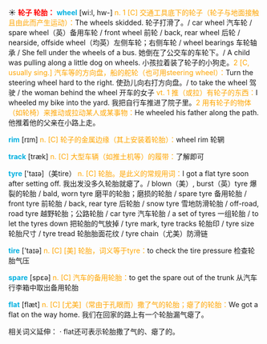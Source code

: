 ☀ <font color="red">**轮子 轮胎：**</font>
<font color="sky blue">**wheel**</font> [wi:l, hw-] 
<font color="orange">n. 1 [C] 交通工具底下的轮子（轮子与地面接触且由此而产生运动）：</font>The wheels skidded. 轮子打滑了。/ car wheel 汽车轮 / spare wheel（英）备用车轮 / front wheel 前轮 / back, rear wheel 后轮 / nearside, offside wheel（均英）左侧车轮；右侧车轮 / wheel bearings 车轮轴承 / She fell under the wheels of a bus. 她倒在了公交车的车轮下。/ A child was pulling along a little dog on wheels. 小孩拉着装了轮子的小狗走。<font color="orange">2 [C, usually sing.] 汽车等的方向盘，船的舵轮（也可用steering wheel）：</font>Turn the steering wheel hard to the right. 使劲儿向右打方向盘。/ to take the wheel 驾驶 / the woman behind the wheel 开车的女子 <font color="orange">vt. 1 推（或拉）有轮子的东西：</font>I wheeled my bike into the yard. 我把自行车推进了院子里。<font color="orange">2 用有轮子的物体（如轮椅）来推动或拉动某人或某事物：</font>He wheeled his father along the path. 他推着他的父亲在小路上走。

<font color="sky blue">**rim**</font> [rɪm]
<font color="orange">n. [C] 轮子的金属边缘（其上安装着轮胎）：</font>wheel rim 轮辋
           
<font color="sky blue">**track**</font> [træk] 
<font color="orange">n. [C] 大型车辆（如推土机等）的履带：</font>了解即可

<font color="sky blue">**tyre**</font> ['taɪə]（美tire）
<font color="orange">n. [C] 轮胎。是此义的常规用词：</font>I got a flat tyre soon after setting off. 我出发没多久轮胎就瘪了。/ blown（美）, burst（英）tyre 爆裂的轮胎 / bald, worn tyre 磨平的轮胎；磨损的轮胎 / spare tyre 备用轮胎 / front tyre 前轮胎 / back, rear tyre 后轮胎 / snow tyre 雪地防滑轮胎 / off-road, road tyre 越野轮胎；公路轮胎 / car tyre 汽车轮胎 / a set of tyres 一组轮胎 / to let the tyres down 把轮胎的气放掉 / tyre mark, tyre tracks 轮胎印 / tyre size 轮胎尺寸 / tyre tread 轮胎胎面花纹 / tyre chain（尤美）防滑链

<font color="sky blue">**tire**</font> ['taɪə] 
<font color="orange">n. [C] [美] 轮胎，词义等于tyre：</font>to check the tire pressure 检查轮胎气压

<font color="sky blue">**spare**</font> [spεə] 
<font color="orange">n. [C] 汽车的备用轮胎：</font>to get the spare out of the trunk 从汽车行李箱中取出备用轮胎

<font color="sky blue">**flat**</font> [flæt] 
<font color="orange">n. [C] [尤美]（常由于孔眼而）撒了气的轮胎；瘪了的轮胎：</font>We got a flat on the way home. 我们在回家的路上有一个轮胎漏气瘪了。

相关词义延伸：
· flat还可表示轮胎撒了气的、瘪了的。
          

